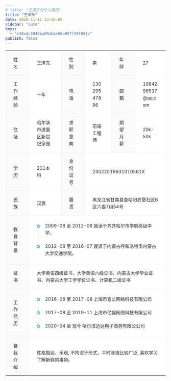 ```yaml
---
# title: "王泽东的个人简历"
title: "王泽东"
date: 2020-11-11 13:56:00
sidebar: "auto"
keys:
  - "e10adc3949ba59abbe56e057f20f883e"
publish: false
---
```


<div class="ant-descriptions ant-descriptions-bordered">
  <div class="ant-descriptions-view">
    <table>
      <tbody>
        <tr class="ant-descriptions-row">
          <th class="ant-descriptions-item-label" colspan="1">
            <span>姓名</span>
          </th>
          <td class="ant-descriptions-item-content" colspan="1">
            <span>王泽东</span>
          </td>
          <th class="ant-descriptions-item-label" colspan="1">
            <span>性别</span>
          </th>
          <td class="ant-descriptions-item-content" colspan="1">
            <span>男</span>
          </td>
          <th class="ant-descriptions-item-label" colspan="1">
            <span>年龄</span>
          </th>
          <td class="ant-descriptions-item-content" colspan="1">
            <span>27</span>
          </td>
        </tr>
        <tr class="ant-descriptions-row">
          <th class="ant-descriptions-item-label" colspan="1">
            <span>工作经验</span>
          </th>
          <td class="ant-descriptions-item-content" colspan="1">
            <span>十年</span>
          </td>
          <th class="ant-descriptions-item-label" colspan="1">
            <span>电话</span>
          </th>
          <td class="ant-descriptions-item-content" colspan="1">
            <span>13029547896</span>
          </td>
          <th class="ant-descriptions-item-label" colspan="1">
            <span>邮箱</span>
          </th>
          <td class="ant-descriptions-item-content" colspan="1">
            <span>1064296537@qq.com</span>
          </td>
        </tr>
        <tr class="ant-descriptions-row">
          <th class="ant-descriptions-item-label" colspan="1">
            <span>住址</span>
          </th>
          <td class="ant-descriptions-item-content" colspan="1">
            <span>哈尔滨市道里区新世纪家园</span>
          </td>
          <th class="ant-descriptions-item-label" colspan="1">
            <span>求职意向</span>
          </th>
          <td class="ant-descriptions-item-content" colspan="1">
            <span>前端工程师</span>
          </td>
          <th class="ant-descriptions-item-label" colspan="1">
            <span>期望月薪</span>
          </th>
          <td class="ant-descriptions-item-content" colspan="1">
            <span>20k-50k</span>
          </td>
        </tr>
        <tr class="ant-descriptions-row">
          <th class="ant-descriptions-item-label" colspan="1">
            <span>学历</span>
          </th>
          <td class="ant-descriptions-item-content" colspan="1">
            <span>211本科</span>
          </td>
          <th class="ant-descriptions-item-label" colspan="1">
            <span>身份证号</span>
          </th>
          <td class="ant-descriptions-item-content" colspan="3">
            <span>23022519931010561X</span>
          </td>
        </tr>
        <tr class="ant-descriptions-row">
          <th class="ant-descriptions-item-label" colspan="1">
            <span>民族</span>
          </th>
          <td class="ant-descriptions-item-content" colspan="1">
            <span>汉族</span>
          </td>
          <th class="ant-descriptions-item-label" colspan="1">
            <span>籍贯</span>
          </th>
          <td class="ant-descriptions-item-content" colspan="3">
            <span>黑龙江省甘南县查哈阳农垦社区B区六委7组54号</span>
          </td>
        </tr>
        <tr class="ant-descriptions-row">
          <th class="ant-descriptions-item-label" colspan="1">
            <span>教育背景</span>
          </th>
          <td class="ant-descriptions-item-content" colspan="5">
            <ul class="ant-timeline" style="margin-top: 12px;">
              <li class="ant-timeline-item">
                <div class="ant-timeline-item-tail"></div>
                <div class="ant-timeline-item-head ant-timeline-item-head-blue"></div>
                <div class="ant-timeline-item-content">2009-08 至 2012-06 就读于齐齐哈尔市学府高级中学。</div>
              </li>
              <li class="ant-timeline-item ant-timeline-item-last">
                <div class="ant-timeline-item-tail"></div>
                <div class="ant-timeline-item-head ant-timeline-item-head-blue"></div>
                <div class="ant-timeline-item-content">2012-08 至 2016-07 就读于内蒙古呼和浩特市内蒙古大学交通学院。</div>
              </li>
            </ul>
          </td>
        </tr>
        <tr class="ant-descriptions-row">
          <th class="ant-descriptions-item-label" colspan="1">
            <span>证书</span>
          </th>
          <td class="ant-descriptions-item-content" colspan="5">
            大学英语四级证书、大学英语六级证书、内蒙古大学毕业证书、内蒙古大学工学学位证书、计算机二级证书
          </td>
        </tr>
        <tr class="ant-descriptions-row">
          <th class="ant-descriptions-item-label" colspan="1">
            <span>工作经历</span>
          </th>
          <td class="ant-descriptions-item-content" colspan="5">
            <ul class="ant-timeline" style="margin-top: 12px;">
              <li class="ant-timeline-item">
                <div class="ant-timeline-item-tail"></div>
                <div class="ant-timeline-item-head ant-timeline-item-head-blue"></div>
                <div class="ant-timeline-item-content">2016-08 至 2017-08 上海市喜丈网络科技有限公司</div>
              </li>
              <li class="ant-timeline-item">
                <div class="ant-timeline-item-tail"></div>
                <div class="ant-timeline-item-head ant-timeline-item-head-blue"></div>
                <div class="ant-timeline-item-content">2017-08 至 2019-11 上海市亿锦网络科技有限公司</div>
              </li>
              <li class="ant-timeline-item ant-timeline-item-last">
                <div class="ant-timeline-item-tail"></div>
                <div class="ant-timeline-item-head ant-timeline-item-head-blue"></div>
                <div class="ant-timeline-item-content">2020-04 至 现今 哈尔滨迈远电子商务有限公公司</div>
              </li>
            </ul>
          </td>
        </tr>
        <tr class="ant-descriptions-row">
          <th class="ant-descriptions-item-label" colspan="1">
            <span>自我介绍</span>
          </th>
          <td class="ant-descriptions-item-content" colspan="5">
            性格豁达、乐观, 不拘泥于形式，平时涉猎比较广泛, 喜欢学习了解新鲜的事物。
          </td>
        </tr>
      </tbody>
    </table>
  </div> 
</div>

<!-- ## 基本信息
- 姓名：王泽东
- 邮箱：1064296537@qq.com
- 手机：13029547896
- 照片: [生活照片](/)

## 这是我的个人简历

正在火热更新中 -->

<style>
[class*=ant-], [class*=ant-] *, [class*=ant-] :after, [class*=ant-] :before, [class^=ant-], [class^=ant-] *, [class^=ant-] :after, [class^=ant-] :before {
    box-sizing: border-box;
}
.ant-descriptions-view table {
    table-layout: fixed;
    width: 100%;
}
.ant-descriptions-view tr:nth-child(2n) {
    background-color: #fff;
}
.ant-descriptions-view table th,
.ant-descriptions-view table td,
.ant-descriptions-view table tr {
    border: none;
}
.ant-descriptions-bordered .ant-descriptions-view>table {
    table-layout: auto;
    margin: 0;
    display: table;
    border-collapse: collapse;
}
.ant-descriptions-bordered .ant-descriptions-view {
    border: 1px solid #f0f0f0;
}
.ant-descriptions-view {
    border-radius: 2px;
    overflow: hidden;
    width: 100%;
}
.ant-descriptions-bordered .ant-descriptions-row {
    border-bottom: 1px solid #f0f0f0;
}
.ant-descriptions-bordered .ant-descriptions-item-label {
    background-color: #fafafa;
}
.ant-descriptions-bordered .ant-descriptions-item-content, .ant-descriptions-bordered .ant-descriptions-item-label {
    border-right: 1px solid #f0f0f0;
    padding: 16px 24px;
}
.ant-descriptions-item-content {
    background: #fff;
    color: rgba(0,0,0,.85);
    display: table-cell;
    flex: 1;
    font-size: 14px;
    line-height: 1.5715;
    overflow-wrap: break-word;
    word-break: break-word;
}

.ant-descriptions-item-label {
    color: rgba(0,0,0,.85);
    font-size: 14px;
    font-weight: 400;
    line-height: 1.5715;
    text-align: start;
}
.ant-descriptions-item-content {
    color: rgba(0,0,0,.85);
    display: table-cell;
    flex: 1;
    font-size: 14px;
    line-height: 1.5715;
    overflow-wrap: break-word;
    word-break: break-word;
}
.ant-descriptions-bordered .ant-descriptions-row:last-child {
    border-bottom: none;
}

.ant-descriptions-bordered .ant-descriptions-item-content:last-child, .ant-descriptions-bordered .ant-descriptions-item-label:last-child {
    border-right: none;
}

.ant-timeline {
    box-sizing: border-box;
    color: rgba(0,0,0,.85);
    font-feature-settings: "tnum";
    font-size: 14px;
    font-variant: tabular-nums;
    line-height: 1.5715;
    list-style: none;
    margin: 0;
    padding: 0;
}

.ant-timeline-item {
    font-size: 14px;
    list-style: none;
    margin: 0;
    padding-bottom: 20px;
    position: relative;
}
.ant-timeline-item-tail {
    border-left: 2px solid #f0f0f0;
    height: calc(100% - 10px);
    left: 4px;
    position: absolute;
    top: 10px;
}
.ant-timeline-item-head-blue {
    border-color: #1890ff !important;
    color: #1890ff;
}

.ant-timeline-item-head {
    background-color: #fff;
    border: 2px solid transparent;
    border-radius: 100px;
    height: 10px;
    position: absolute;
    width: 10px;
}
.ant-timeline-item-content {
    margin: 0 0 0 26px;
    position: relative;
    top: -7.001px;
    word-break: break-word;
}

.ant-timeline-item-last{
  padding-bottom: 0;
}
.ant-timeline-item-last>.ant-timeline-item-tail {
    display: none;
}
</style>
